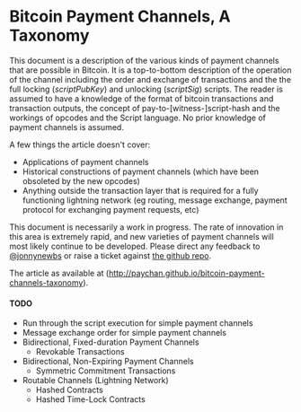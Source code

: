 # Bitcoin Payment Channels, A Taxonomy

This document is a description of the various kinds of payment channels that are possible in Bitcoin. It is a top-to-bottom description of the operation of the channel including the order and exchange of transactions and the the full locking (*scriptPubKey*) and unlocking (*scriptSig*) scripts. The reader is assumed to have a knowledge of the format of bitcoin transactions and transaction outputs, the concept of pay-to-[witness-]script-hash and the workings of opcodes and the Script language. No prior knowledge of payment channels is assumed.

A few things the article doesn't cover:

- Applications of payment channels
- Historical constructions of payment channels (which have been obsoleted by the new opcodes)
- Anything outside the transaction layer that is required for a fully functioning lightning network (eg routing, message exchange, payment protocol for exchanging payment requests, etc)

This document is necessarily a work in progress. The rate of innovation in this area is extremely rapid, and new varieties of payment channels will most likely continue to be developed. Please direct any feedback to [@jonnynewbs](http://www.twitter.com/jonnynewbs) or raise a ticket against [the github repo](http://www.github.com/paychan/bitcoin-payment-channels-taxonomy).

The article as available at (http://paychan.github.io/bitcoin-payment-channels-taxonomy).

#### TODO

- Run through the script execution for simple payment channels
- Message exchange order for simple payment channels
- Bidirectional, Fixed-duration Payment Channels
    - Revokable Transactions
- Bidirectional, Non-Expiring Payment Channels
    - Symmetric Commitment Transactions
- Routable Channels (Lightning Network)
    - Hashed Contracts
    - Hashed Time-Lock Contracts


